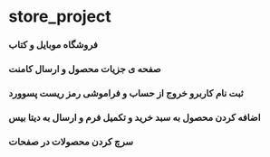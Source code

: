 # store_project
### فروشگاه موبایل و کتاب
### صفحه ی جزیات محصول و ارسال کامنت
### ثبت نام کاربرو خروج از حساب و فراموشی رمز ریست پسوورد
### اضافه کردن محصول به سبد خرید و تکمیل فرم و ارسال به دیتا بیس
### سرچ کردن محصولات در صفحات


